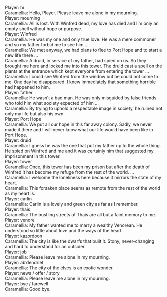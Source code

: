 Player: hi  
Caramellia: Hello, Player. Please leave me alone in my mourning.  
Player: mourning  
Caramellia: All is lost. With Winfred dead, my love has died and I’m only an empty shell without hope or purpose.  
Player: Winfred  
Caramellia: He was my one and only true love. He was a mere commoner and so my father forbid me to see him …  
Caramellia: We met anyway, we had plans to flee to Port Hope and to start a new life there …  
Caramellia: A druid, in service of my father, had spied on us. So they brought me here and locked me into this tower. The druid cast a spell on the plants at the entrance which kept everyone from entering the tower …  
Caramellia: I could see Winfred from the window but he could not come to me. One day he disappeared. I knew immediately that something horrible had happened to him.  
Player: father  
Caramellia: He wasn’t a bad man. He was only misguided by false friends who told him what society expected of him …  
Caramellia: By trying to uphold a respectable image in society, he ruined not only my life but also his own.  
Player: Port Hope  
Caramellia: We put all our hope in this far away colony. Sadly, we never made it there and I will never know what our life would have been like in Port Hope.  
Player: druid  
Caramellia: I guess he was the one that put my father up to the whole thing. He spied on Winfred and me and it was certainly him that suggested my imprisonment in this tower.  
Player: tower  
Caramellia: Once, this tower has been my prison but after the death of Winfred it has become my refuge from the rest of the world. …  
Caramellia: I welcome the loneliness here because it mirrors the state of my heart.  
Caramellia: This forsaken place seems as remote from the rest of the world as my heart is.  
Player: carlin  
Caramellia: Carlin is a lovely and green city as far as I remember.  
Player: thais  
Caramellia: The bustling streets of Thais are all but a faint memory to me.  
Player: venore  
Caramellia: My father wanted me to marry a wealthy Venorean. He understood so little about love and the ways of the heart.  
Player: kazordoon  
Caramellia: The city is like the dwarfs that built it. Stony, never-changing and hard to understand for an outsider.  
Player: job  
Caramellia: Please leave me alone in my mourning.  
Player: ab’dendriel  
Caramellia: The city of the elves is an exotic wonder.  
Player: news / offer / story  
Caramellia: Please leave me alone in my mourning.  
Player: bye / farewell  
Caramellia: Good bye.  

